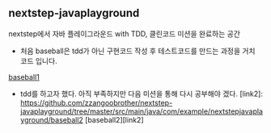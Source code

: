## nextstep-javaplayground

nextstep에서 자바 플레이그라운드 with TDD, 클린코드 미션을 완료하는 공간

- 처음 baseball은 tdd가 아닌 구현코드 작성 후 테스트코드를 만드는 과정을 거치 코드 입니다.

[link]: https://github.com/zzangoobrother/nextstep-javaplayground/tree/master/src/main/java/com/example/nextstepjavaplayground/baseball
[baseball1][link]

- tdd를 하고자 했다. 아직 부족하지만 다음 미션을 통해 다시 공부해야 겠다.
[link2]: https://github.com/zzangoobrother/nextstep-javaplayground/tree/master/src/main/java/com/example/nextstepjavaplayground/baseball2
[baseball2][link2]

